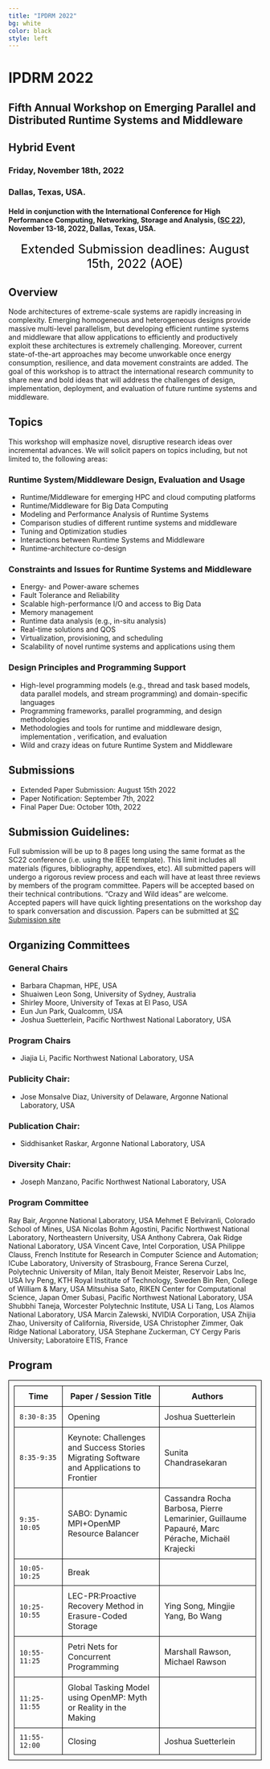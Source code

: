 ```yaml
---
title: "IPDRM 2022"
bg: white
color: black
style: left
---
```


# IPDRM 2022

<div style="text-align:center;">
  <span class="fa-stack subtlecircle" style="font-size:64px; background:rgba(0,128,0,0.1)">
    <i class="fa fa-circle fa-stack-2x text-white"></i>
    <i class="fa fa-server fa-stack-1x text-green"></i>
  </span>
</div>

## Fifth Annual Workshop on Emerging Parallel and Distributed Runtime Systems and Middleware
## Hybrid Event
### Friday, November 18th, 2022
### Dallas, Texas, USA.

#### Held in conjunction with the International Conference for High Performance Computing, Networking, Storage and Analysis, ([SC 22](https://sc22.supercomputing.org/)), November 13-18, 2022, Dallas, Texas, USA.

<div style="text-align:center;">
  <p>
  <font style="color:black;font-size:18pt;font-face:bold;">
  Extended Submission deadlines: August 15th, 2022 (AOE)
  </font>
  </p>
</div>
<!--
#### In collaboration with

<div style="text-align:center;">
  <a href="https://sc22.supercomputing.org/" target="_blank"><img width="200" src="img/customLogo1.png"/></a>
  <a href="https://tc.computer.org/tchpc/" target="_blank"><img width="400" src="img/tchpc_logo_cmyk.png"/></a>
  <br><br>
</div>
-->

## Overview

Node architectures of extreme-scale systems are rapidly increasing in complexity. Emerging homogeneous and heterogeneous designs provide massive multi-level parallelism, but developing efficient runtime systems and middleware that allow applications to efficiently and productively exploit these architectures is extremely challenging.  Moreover, current state-of-the-art approaches may become unworkable once energy consumption, resilience, and data movement constraints are added. The goal of this workshop is to attract the international research community to share new and bold ideas that will address the challenges of design, implementation, deployment, and evaluation of future runtime systems and middleware.

## Topics

This workshop will emphasize novel, disruptive research ideas over incremental advances. We will solicit papers on topics including, but not limited to, the following areas:

### Runtime System/Middleware Design, Evaluation and Usage
* Runtime/Middleware for emerging HPC and cloud computing platforms
* Runtime/Middleware for Big Data Computing
* Modeling and Performance Analysis of Runtime Systems
* Comparison studies of different runtime systems and middleware
* Tuning and Optimization studies
* Interactions between Runtime Systems and Middleware
* Runtime-architecture co-design

### Constraints and Issues for Runtime Systems and Middleware
* Energy- and Power-aware schemes
* Fault Tolerance and Reliability
* Scalable high-performance I/O and access to Big Data
* Memory management
* Runtime data analysis (e.g., in-situ analysis)
* Real-time solutions and QOS
* Virtualization, provisioning, and scheduling
* Scalability of novel runtime systems and applications using them

### Design Principles and Programming Support
* High-level programming models (e.g., thread and task based models, data parallel models, and stream programming) and domain-specific languages
* Programming frameworks, parallel programming, and design methodologies
* Methodologies and tools for runtime and middleware design, implementation , verification, and evaluation
* Wild and crazy ideas on future Runtime System and Middleware

## Submissions

* Extended Paper Submission: August 15th 2022
* Paper Notification: September 7th, 2022
* Final Paper Due: October 10th, 2022

## Submission Guidelines:

Full submission will be up to 8 pages long using the same format as the SC22
conference (i.e. using the IEEE template). This limit includes all materials
(figures, bibliography, appendixes, etc).  All submitted 
papers will undergo a rigorous review process and each will have at least 
three reviews by members of the program committee. Papers will be accepted 
based on their technical contributions. “Crazy and Wild ideas” are welcome. 
Accepted papers will have quick lighting presentations on the workshop day 
to spark conversation and discussion. Papers can be submitted at 
<a href="https://submissions.supercomputing.org/" target="__blank">SC Submission site</a>

<!--
## Instructions for the Virtual Workshop

IPDRM will be hybrid this year. For all the accepted papers, instructions on how to setup your presentations are provided in this [file](SC20_Virtual_Presenter_Packet.zip). For attendees, the login information will be availble near the day of the workshop. 

-->

## Organizing Committees

### General Chairs

* Barbara Chapman, HPE, USA
* Shuaiwen Leon Song, University of Sydney, Australia
* Shirley Moore, University of Texas at El Paso, USA
* Eun Jun Park, Qualcomm, USA
* Joshua Suetterlein, Pacific Northwest National Laboratory, USA

### Program Chairs

* Jiajia Li, Pacific Northwest National Laboratory, USA

### Publicity Chair:

* Jose Monsalve Diaz, University of Delaware, Argonne National Laboratory, USA

### Publication Chair:

* Siddhisanket Raskar, Argonne National Laboratory, USA

### Diversity Chair:

* Joseph Manzano, Pacific Northwest National Laboratory, USA

### Program Committee


Ray Bair, Argonne National Laboratory, USA 
Mehmet E Belviranli, Colorado School of Mines, USA 
Nicolas Bohm Agostini, Pacific Northwest National Laboratory, Northeastern University, USA 
Anthony Cabrera, Oak Ridge National Laboratory, USA 
Vincent Cave, Intel Corporation, USA 
Philippe Clauss, French Institute for Research in Computer Science and Automation; ICube Laboratory, University of Strasbourg, France 
Serena Curzel, Polytechnic University of Milan, Italy 
Benoit Meister, Reservoir Labs Inc, USA 
Ivy Peng, KTH Royal Institute of Technology, Sweden 
Bin Ren, College of William & Mary, USA 
Mitsuhisa Sato, RIKEN Center for Computational Science, Japan 
Omer Subasi, Pacific Northwest National Laboratory, USA 
Shubbhi Taneja, Worcester Polytechnic Institute, USA 
Li Tang, Los Alamos National Laboratory, USA 
Marcin Zalewski, NVIDIA Corporation, USA 
Zhijia Zhao, University of California, Riverside, USA 
Christopher Zimmer, Oak Ridge National Laboratory, USA 
Stephane Zuckerman, CY Cergy Paris University; Laboratoire ETIS, France 

## Program


<style>
table th:first-of-type {
    width: 20%;
}
table th:nth-of-type(2) {
    width: 40%;
}
table th:nth-of-type(3) {
    width: 40%;
}
table, th, td {
   border: 1px solid black;
   padding: 10px;
}
</style>

| __Time__ |  __Paper / Session Title__  |  __Authors__ |
|---------------|-----------------------------|------------------------|
| `8:30-8:35` | Opening | Joshua Suetterlein |
| `8:35-9:35` | Keynote: Challenges and Success Stories Migrating Software and Applications to Frontier | Sunita Chandrasekaran|
| `9:35-10:05` | SABO: Dynamic MPI+OpenMP Resource Balancer | Cassandra Rocha Barbosa, Pierre Lemarinier, Guillaume Papauré, Marc Pérache, Michaël Krajecki |
| `10:05-10:25` | Break |  |
| `10:25-10:55` | LEC-PR:Proactive Recovery Method in Erasure-Coded Storage | Ying Song, Mingjie Yang, Bo Wang |
| `10:55-11:25` | Petri Nets for Concurrent Programming | Marshall Rawson, Michael Rawson |
| `11:25-11:55` | Global Tasking Model using OpenMP: Myth or Reality in the Making |  |
| `11:55-12:00` | Closing | Joshua Suetterlein |
